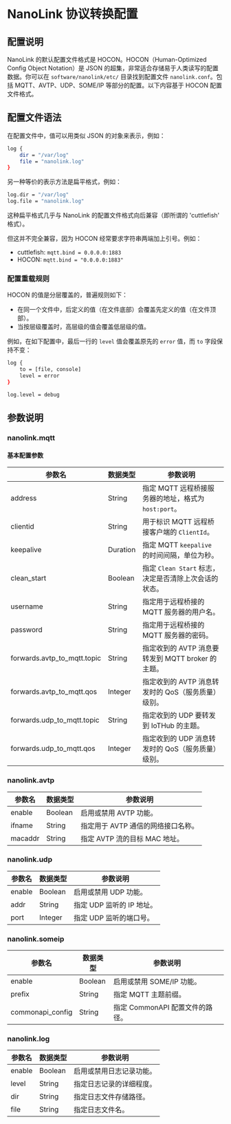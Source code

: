 # NanoLink 协议转换配置
## 配置说明

NanoLink 的默认配置文件格式是 HOCON。HOCON（Human-Optimized Config Object Notation）是 JSON 的超集，非常适合存储易于人类读写的配置数据。你可以在 `software/nanolink/etc/` 目录找到配置文件 `nanolink.conf`。包括 MQTT、AVTP、UDP、SOME/IP 等部分的配置。以下内容基于 HOCON 配置文件格式。

## 配置文件语法

在配置文件中，值可以用类似 JSON 的对象来表示，例如：

```bash
log {
    dir = "/var/log"
    file = "nanolink.log"
}
```

另一种等价的表示方法是扁平格式，例如：

```bash
log.dir = "/var/log"
log.file = "nanolink.log"
```

这种扁平格式几乎与 NanoLink 的配置文件格式向后兼容（即所谓的 'cuttlefish' 格式）。

但这并不完全兼容，因为 HOCON 经常要求字符串两端加上引号。例如：

- cuttlefish: `mqtt.bind = 0.0.0.0:1883`
- HOCON: `mqtt.bind = "0.0.0.0:1883"`

### 配置重载规则

HOCON 的值是分层覆盖的，普遍规则如下：

- 在同一个文件中，后定义的值（在文件底部）会覆盖先定义的值（在文件顶部）。
- 当按层级覆盖时，高层级的值会覆盖低层级的值。

例如，在如下配置中，最后一行的 `level` 值会覆盖原先的 `error` 值，而 `to` 字段保持不变：

```bash
log {
    to = [file, console]
    level = error
}

log.level = debug
```

## 参数说明

### nanolink.mqtt

#### 基本配置参数

| 参数名                                | 数据类型    | 参数说明                                    |
| ------------------------------------- | ----------- | ------------------------------------------- |
| address                               | String      | 指定 MQTT 远程桥接服务器的地址，格式为 `host:port`。 |
| clientid                              | String      | 用于标识 MQTT 远程桥接客户端的 `ClientId`。 |
| keepalive                             | Duration    | 指定 MQTT `keepalive` 的时间间隔，单位为秒。 |
| clean_start                           | Boolean     | 指定 `Clean Start` 标志，决定是否清除上次会话的状态。 |
| username                              | String      | 指定用于远程桥接的 MQTT 服务器的用户名。     |
| password                              | String      | 指定用于远程桥接的 MQTT 服务器的密码。       |
| forwards.avtp_to_mqtt.topic           | String      | 指定收到的 AVTP 消息要转发到 MQTT broker 的主题。     |
| forwards.avtp_to_mqtt.qos             | Integer     | 指定收到的 AVTP 消息转发时的 QoS（服务质量）级别。      |
| forwards.udp_to_mqtt.topic            | String      | 指定收到的 UDP 要转发到 IoTHub 的主题。              |
| forwards.udp_to_mqtt.qos              | Integer     | 指定收到的 UDP 消息转发时的 QoS（服务质量）级别。      |

### nanolink.avtp

| 参数名                                | 数据类型    | 参数说明                                    |
| ------------------------------------- | ----------- | ------------------------------------------- |
| enable                                | Boolean     | 启用或禁用 AVTP 功能。                       |
| ifname                                | String      | 指定用于 AVTP 通信的网络接口名称。           |
| macaddr                               | String      | 指定 AVTP 流的目标 MAC 地址。                |

### nanolink.udp

| 参数名                                | 数据类型    | 参数说明                                    |
| ------------------------------------- | ----------- | ------------------------------------------- |
| enable                                | Boolean     | 启用或禁用 UDP 功能。                        |
| addr                                  | String      | 指定 UDP 监听的 IP 地址。                   |
| port                                  | Integer     | 指定 UDP 监听的端口号。                     |

### nanolink.someip

| 参数名                                | 数据类型    | 参数说明                                    |
| ------------------------------------- | ----------- | ------------------------------------------- |
| enable                                | Boolean     | 启用或禁用 SOME/IP 功能。                    |
| prefix                                | String      | 指定 MQTT 主题前缀。                        |
| commonapi_config                      | String      | 指定 CommonAPI 配置文件的路径。              |

### nanolink.log

| 参数名                                | 数据类型    | 参数说明                                    |
| ------------------------------------- | ----------- | ------------------------------------------- |
| enable                                | Boolean     | 启用或禁用日志记录功能。                     |
| level                                 | String      | 指定日志记录的详细程度。                     |
| dir                                   | String      | 指定日志文件存储路径。                       |
| file                                  | String      | 指定日志文件名。                             |